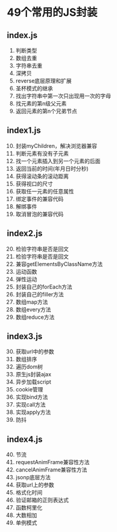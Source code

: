 # 49个常用的JS封装
## index.js
1. 判断类型
2. 数组去重
3. 字符串去重
4. 深拷贝
5. reverse底层原理和扩展
6. 圣杯模式的继承
7. 找出字符串中第一次只出现用一次的字母
8. 找元素的第n级父元素
9. 返回元素的第n个兄弟节点
## index1.js

10. 封装myChildren，解决浏览器兼容
11. 判断元素有没有子元素
12. 找一个元素插入到另一个元素的后面
13. 返回当前的时间(年月日时分秒)
14. 获得滚动条的滚动距离
15. 获得视口的尺寸
16. 获取任一元素的任意属性
17. 绑定事件的兼容代码
18. 解绑事件
19. 取消冒泡的兼容代码

## index2.js
20. 检验字符串是否是回文
21. 检验字符串是否是回文
22. 兼容getElementsByClassName方法
23. 运动函数
24. 弹性运动
25. 封装自己的forEach方法
26. 封装自己的filler方法
27. 数组map方法
28. 数组every方法
29. 数组reduce方法

## index3.js
30. 获取url中的参数
31. 数组排序
32. 遍历dom树
33. 原生js封装ajax
34. 异步加载script
35. cookie管理
36. 实现bind方法
37. 实现call方法
38. 实现apply方法
39. 防抖

## index4.js
40. 节流
41. requestAnimFrame兼容性方法
42. cancelAnimFrame兼容性方法
43. jsonp底层方法
44. 获取url上的参数
45. 格式化时间
46. 验证邮箱的正则表达式
47. 函数柯里化
48. 大数相加
49. 单例模式